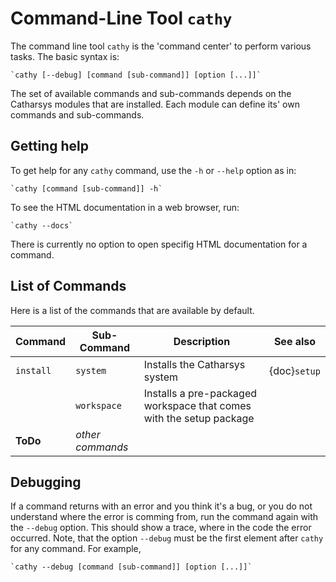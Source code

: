 
<!---
<LICENSE id="CC BY-SA 4.0">
    
    Image-Render Setup module documentation
    Copyright 2022 Robert Bosch GmbH and its subsidiaries
    
    This work is licensed under the 
    
        Creative Commons Attribution-ShareAlike 4.0 International License.
    
    To view a copy of this license, visit 
        http://creativecommons.org/licenses/by-sa/4.0/ 
    or send a letter to 
        Creative Commons, PO Box 1866, Mountain View, CA 94042, USA.
    
</LICENSE>
--->
# Command-Line Tool `cathy`

The command line tool `cathy` is the 'command center' to perform various tasks. The basic syntax is:

```{admonition} Shell
`cathy [--debug] [command [sub-command]] [option [...]]`
```

The set of available commands and sub-commands depends on the Catharsys modules that are installed. Each module can define its' own commands and sub-commands.

## Getting help

To get help for any `cathy` command, use the `-h` or `--help` option as in:

```{admonition} Shell
`cathy [command [sub-command]] -h`
```

To see the HTML documentation in a web browser, run:

```{admonition} Shell
`cathy --docs`
```

There is currently no option to open specifig HTML documentation for a command.

## List of Commands

Here is a list of the commands that are available by default.


| Command | Sub-Command | Description | See also |
| ------- | ----------- | ----------- | -------- |
| `install` | `system`  | Installs the Catharsys system | {doc}`setup` |
|         | `workspace` | Installs a pre-packaged workspace that comes with the setup package | | 
| **ToDo** | *other commands* | | |



## Debugging

If a command returns with an error and you think it's a bug, or you do not understand where the error is comming from, run the command again with the `--debug` option. This should show a trace, where in the code the error occurred. Note, that the option `--debug` must be the first element after `cathy` for any command. For example,

```{admonition} Shell
`cathy --debug [command [sub-command]] [option [...]]`
```

